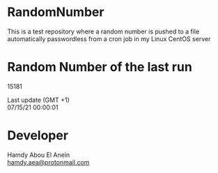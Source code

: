 # RandomNumber    
This is a test repository where a random number is pushed to a file automatically passwordless from a cron job in my Linux CentOS server    
# Random Number of the last run   
15181
      
Last update (GMT +1)    
07/15/21 00:00:01
# Developer    
Hamdy Abou El Anein   
hamdy.aea@protonmail.com
